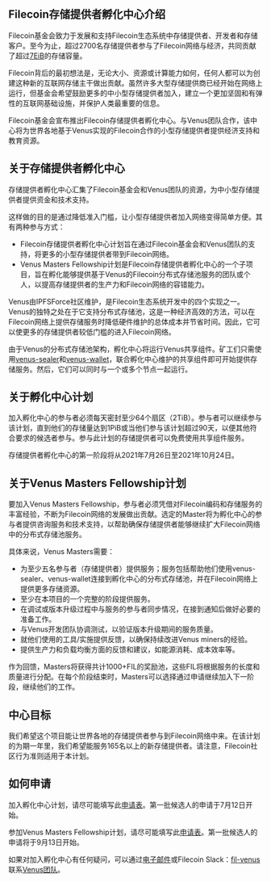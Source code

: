 ## Filecoin存储提供者孵化中心介绍

Filecoin基金会致力于发展和支持Filecoin生态系统中存储提供者、开发者和存储客户。至今为止，超过2700名存储提供者参与了Filecoin网络与经济，共同贡献了超过[7EiB](https://filscan.io/)的存储容量。

Filecoin背后的最初想法是，无论大小、资源或计算能力如何，任何人都可以为创建这种新的互联网存储主干做出贡献。虽然许多大型存储提供商已经开始在网络上运行，但基金会希望鼓励更多的中小型存储提供者加入，建立一个更加坚固和有弹性的互联网基础设施，并保护人类最重要的信息。

Filecoin基金会宣布推出Filecoin存储提供者孵化中心。与Venus团队合作，该中心将为世界各地基于Venus实现的Filecoin合作的小型存储提供者提供经济支持和教育资源。

## 关于存储提供者孵化中心

存储提供者孵化中心汇集了Filecoin基金会和Venus团队的资源，为中小型存储提供者提供资金和技术支持。

这样做的目的是通过降低准入门槛，让小型存储提供者加入网络变得简单方便。其有两种参与方式：

- Filecoin存储提供者孵化中心计划旨在通过Filecoin基金会和Venus团队的支持，将更多的小型存储提供者带到Filecoin网络。
- Venus Masters Fellowship计划是Filecoin存储提供者孵化中心的一个子项目，旨在孵化能够提供基于Venus的Filecoin分布式存储池服务的团队或个人，以提高存储提供者的生产力和Filecoin网络的容错能力。

Venus由IPFSForce社区维护，是Filecoin生态系统开发中的四个实现之一。Venus的独特之处在于它支持分布式存储池，这是一种经济高效的方法，可以在Filecoin网络上提供存储服务时降低硬件维护的总体成本并节省时间。因此，它可以使更多的存储提供者较低门槛的进入Filecoin网络。

由于Venus的分布式存储池架构，孵化中心将运行Venus共享组件。矿工们只需使用[venus-sealer](https://github.com/filecoin-project/venus-sealer)和[venus-wallet](https://github.com/filecoin-project/venus-sealer)，联合孵化中心维护的共享组件即可开始提供存储服务。然后，它们可以同时与一个或多个节点一起运行。

## 关于孵化中心计划

加入孵化中心的参与者必须每天密封至少64个扇区（2TiB）。参与者可以继续参与该计划，直到他们的存储量达到1PiB或当他们参与该计划超过90天，以便其他符合要求的候选者参与。参与此计划的存储提供者可以免费使用共享组件服务。

存储提供者孵化中心的第一阶段将从2021年7月26日至2021年10月24日。

## 关于Venus Masters Fellowship计划

要加入Venus Masters Fellowship，参与者必须凭借对Filecoin编码和存储服务的丰富经验，不断为Filecoin网络的发展做出贡献。选定的Master将为孵化中心的参与者提供咨询服务和技术支持，以帮助确保存储提供者能够继续扩大Filecoin网络中的分布式存储池服务。

具体来说，Venus Masters需要：

- 为至少五名参与者（存储提供者）提供服务；服务包括帮助他们使用venus-sealer、venus-wallet连接到孵化中心的分布式存储池，并在Filecoin网络上提供更多存储资源。
- 至少在本项目的一个完整的阶段提供服务。
- 在调试或版本升级过程中与服务的参与者同步情况，在接到通知后做好必要的准备工作。
- 与Venus开发团队协调测试，以验证版本升级期间的服务质量。
- 就他们使用的工具/实施提供反馈，以确保持续改进Venus miners的经验。
- 提供生产力和负载均衡方面的反馈和建议，如能源消耗、成本效率等。

作为回馈，Masters将获得共计1000+FIL的奖励池，这些FIL将根据服务的长度和质量进行分配。在每个阶段结束时，Masters可以选择通过申请继续加入下一阶段，继续他们的工作。

## 中心目标

我们希望这个项目能让世界各地的存储提供者参与到Filecoin网络中来。在该计划的为期一年里，我们希望能服务165名以上的新存储提供者。请注意，Filecoin社区行为准则适用于本计划。

## 如何申请

加入孵化中心计划，请尽可能填写此[申请表](http://venusteam.mikecrm.com/1lmpQtj)。第一批候选人的申请于7月12日开始。

参加Venus Masters Fellowship计划，请尽可能填写此[申请表](http://venusteam.mikecrm.com/KWWYu0F)。第一批候选人的申请将于9月13日开始。

如果对加入孵化中心有任何疑问，可以通过[电子邮件](mailto:venus@ipfsforce.com)或Filecoin Slack：[fil-venus](https://filecoinproject.slack.com/archives/CEHHJNJS3)联系[Venus团队](mailto:venus@ipfsforce.com)。

